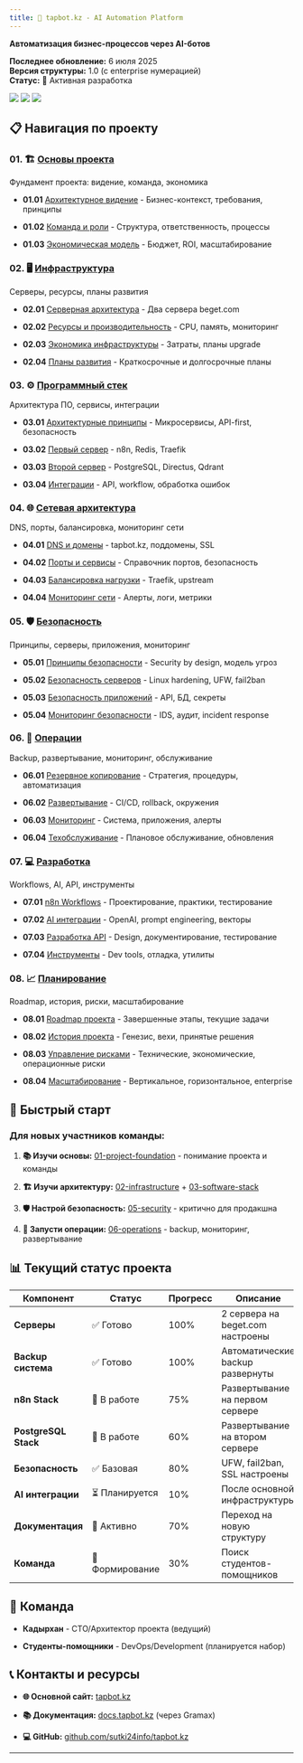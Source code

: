```yaml
---
title: 🤖 tapbot.kz - AI Automation Platform
---
```


**Автоматизация бизнес-процессов через AI-ботов**

**Последнее обновление:** 6 июля 2025\
**Версия структуры:** 1\.0 (с enterprise нумерацией)\
**Статус:** 🚀 Активная разработка

[![](<https://img.shields.io/badge/Infrastructure-2 Servers-green>)](./02-infrastructure/_index) [![](<https://img.shields.io/badge/Stack-n8n | PostgreSQL | Redis-blue>)](./03-software-stack/_index) [![](<https://img.shields.io/badge/Security-Enterprise Level-red>)](./05-security/_index)

## 📋 Навигация по проекту

### 01\. 🏗️ [Основы проекта](./01-project-foundation/_index)

Фундамент проекта: видение, команда, экономика

-  **01\.01** [Архитектурное видение](01-project-foundation/01-01-vision/) - Бизнес-контекст, требования, принципы

-  **01\.02** [Команда и роли](01-project-foundation/01-02-team/) - Структура, ответственность, процессы

-  **01\.03** [Экономическая модель](01-project-foundation/01-03-economics/) - Бюджет, ROI, масштабирование

### 02\. 🖥️ [Инфраструктура](./02-infrastructure/_index)

Серверы, ресурсы, планы развития

-  **02\.01** [Серверная архитектура](./02-infrastructure/02-01-servers/README) - Два сервера beget.com

-  **02\.02** [Ресурсы и производительность](./02-infrastructure/02-02-resources/README) - CPU, память, мониторинг

-  **02\.03** [Экономика инфраструктуры](./02-infrastructure/02-03-economics/README) - Затраты, планы upgrade

-  **02\.04** [Планы развития](./02-infrastructure/02-04-development/README) - Краткосрочные и долгосрочные планы

### 03\. ⚙️ [Программный стек](./03-software-stack/_index)

Архитектура ПО, сервисы, интеграции

-  **03\.01** [Архитектурные принципы](03-software-stack/03-01-principles/) - Микросервисы, API-first, безопасность

-  **03\.02** [Первый сервер](03-software-stack/03-02-server1/) - n8n, Redis, Traefik

-  **03\.03** [Второй сервер](03-software-stack/03-03-server2/) - PostgreSQL, Directus, Qdrant

-  **03\.04** [Интеграции](03-software-stack/03-04-integrations/) - API, workflow, обработка ошибок

### 04\. 🌐 [Сетевая архитектура](./04-network-architecture/_index)

DNS, порты, балансировка, мониторинг сети

-  **04\.01** [DNS и домены](./04-network-architecture/04-01-domains/_index) - tapbot.kz, поддомены, SSL

-  **04\.02** [Порты и сервисы](./04-network-architecture/04-02-ports/_index) - Справочник портов, безопасность

-  **04\.03** [Балансировка нагрузки](04-network-architecture/04-03-loadbalancing/) - Traefik, upstream

-  **04\.04** [Мониторинг сети](04-network-architecture/04-04-monitoring/) - Алерты, логи, метрики

### 05\. 🛡️ [Безопасность](./05-security/_index)

Принципы, серверы, приложения, мониторинг

-  **05\.01** [Принципы безопасности](05-security/05-01-principles/) - Security by design, модель угроз

-  **05\.02** [Безопасность серверов](./05-security/05-02-server-security/_index) - Linux hardening, UFW, fail2ban

-  **05\.03** [Безопасность приложений](05-security/05-03-application-security/) - API, БД, секреты

-  **05\.04** [Мониторинг безопасности](05-security/05-04-monitoring/) - IDS, аудит, incident response

### 06\. 🔧 [Операции](./06-operations/_index)

Backup, развертывание, мониторинг, обслуживание

-  **06\.01** [Резервное копирование](./06-operations/06-01-backup/_index) - Стратегия, процедуры, автоматизация

-  **06\.02** [Развертывание](./06-operations/06-02-deployment/_index) - CI/CD, rollback, окружения

-  **06\.03** [Мониторинг](./06-operations/06-03-monitoring/_index) - Система, приложения, алерты

-  **06\.04** [Техобслуживание](06-operations/06-04-maintenance/) - Плановое обслуживание, обновления

### 07\. 💻 [Разработка](./07-development/_index)

Workflows, AI, API, инструменты

-  **07\.01** [n8n Workflows](./07-development/07-01-workflows/_index) - Проектирование, практики, тестирование

-  **07\.02** [AI интеграции](./07-development/07-02-ai-integration/_index) - OpenAI, prompt engineering, векторы

-  **07\.03** [Разработка API](07-development/07-03-api-development/) - Design, документирование, тестирование

-  **07\.04** [Инструменты](07-development/07-04-tools/) - Dev tools, отладка, утилиты

### 08\. 📈 [Планирование](./08-planning/_index)

Roadmap, история, риски, масштабирование

-  **08\.01** [Roadmap проекта](./08-planning/08-01-roadmap/_index) - Завершенные этапы, текущие задачи

-  **08\.02** [История проекта](08-planning/08-02-history/) - Генезис, вехи, принятые решения

-  **08\.03** [Управление рисками](08-planning/08-03-risk-management/) - Технические, экономические, операционные риски

-  **08\.04** [Масштабирование](./08-planning/08-04-scaling/_index) - Вертикальное, горизонтальное, enterprise

## 🚀 Быстрый старт

### Для новых участников команды:

1. **📚 Изучи основы:** [01-project-foundation](./01-project-foundation/_index) - понимание проекта и команды

2. **🏗️ Изучи архитектуру:** [02-infrastructure](./02-infrastructure/_index) + [03-software-stack](./03-software-stack/_index)

3. **🛡️ Настрой безопасность:** [05-security](./05-security/_index) - критично для продакшна

4. **🔧 Запусти операции:** [06-operations](./06-operations/_index) - backup, мониторинг, развертывание

## 📊 Текущий статус проекта

| Компонент            | Статус          | Прогресс | Описание                         |
|----------------------|-----------------|----------|----------------------------------|
| **Серверы**          | ✅ Готово        | 100%     | 2 сервера на beget.com настроены |
| **Backup система**   | ✅ Готово        | 100%     | Автоматические backup развернуты |
| **n8n Stack**        | 🔄 В работе     | 75%      | Развертывание на первом сервере  |
| **PostgreSQL Stack** | 🔄 В работе     | 60%      | Развертывание на втором сервере  |
| **Безопасность**     | ✅ Базовая       | 80%      | UFW, fail2ban, SSL настроены     |
| **AI интеграции**    | ⏳ Планируется   | 10%      | После основной инфраструктуры    |
| **Документация**     | 🔄 Активно      | 70%      | Переход на новую структуру       |
| **Команда**          | 🔄 Формирование | 30%      | Поиск студентов-помощников       |

## 👥 Команда

-  **Кадырхан** - CTO/Архитектор проекта (ведущий)

-  **Студенты-помощники** - DevOps/Development (планируется набор)

## 📞 Контакты и ресурсы

-  **🌐 Основной сайт:** [tapbot.kz](https://tapbot.kz)

-  **📚 Документация:** [docs.tapbot.kz](https://docs.tapbot.kz) (через Gramax)

-  **💻 GitHub:** [github.com/sutki24info/tapbot.kz](https://github.com/sutki24info/tapbot.kz)

---